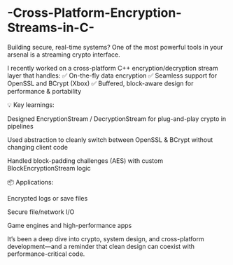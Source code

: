 # -Cross-Platform-Encryption-Streams-in-C-
Building secure, real-time systems? One of the most powerful tools in your arsenal is a streaming crypto interface.

I recently worked on a cross-platform C++ encryption/decryption stream layer that handles:
✅ On-the-fly data encryption
✅ Seamless support for OpenSSL and BCrypt (Xbox)
✅ Buffered, block-aware design for performance & portability

💡 Key learnings:

Designed EncryptionStream / DecryptionStream for plug-and-play crypto in pipelines

Used abstraction to cleanly switch between OpenSSL & BCrypt without changing client code

Handled block-padding challenges (AES) with custom BlockEncryptionStream logic

📦 Applications:

Encrypted logs or save files

Secure file/network I/O

Game engines and high-performance apps

It’s been a deep dive into crypto, system design, and cross-platform development—and a reminder that clean design can coexist with performance-critical code.
